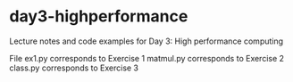 # day3-highperformance
Lecture notes and code examples for Day 3: High performance computing

File ex1.py corresponds to Exercise 1
matmul.py corresponds to Exercise 2
class.py corresponds to Exercise 3
